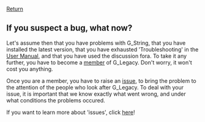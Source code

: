 [Return](../../)
## If you suspect a bug, what now? ##
Let's assume then that you have problems with G_String, that you have installed the latest version, that you have exhausted 'Troubleshooting' in the [User Manual](../../main/Support/Manual.pdf), and that you have used the discussion fora. To take it any further, you have to become a [member](membership.md) of G_Legacy. Don't worry, it won't cost you anything.

Once you are a member, you have to raise an [issue](https://docs.github.com/en/issues/tracking-your-work-with-issues/creating-an-issue), to bring the problem to the attention of the people who look after G_Legacy. To deal with your issue, it is important that we know exactly what went wrong, and under what conditions the problems occured.

If you want to learn more about 'issues', click [here](https://docs.github.com/en/issues)!
